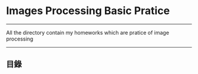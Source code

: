 # Images Processing Basic Pratice
***
All the directory contain my homeworks which are pratice of image processing
***
## 目錄
